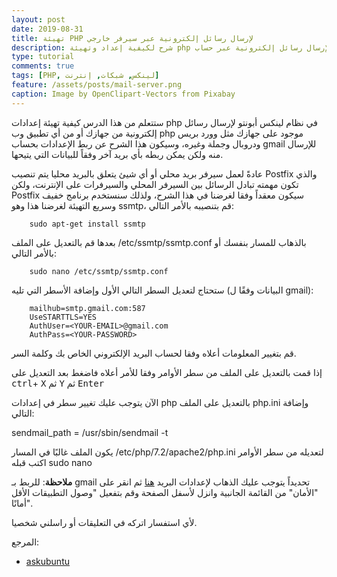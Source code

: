 ```yaml
---
layout: post
date: 2019-08-31
title: تهيئة PHP لإرسال رسائل إلكترونية عبر سيرفر خارجي
description: شرح لكيفية إعداد وتهيئة php لإرسال رسائل إلكترونية عبر حساب gmail وماشابهه
type: tutorial
comments: true
tags: [PHP, لينكس, شبكات, إنترنت]
feature: /assets/posts/mail-server.png
caption: Image by OpenClipart-Vectors from Pixabay 
---
```


ستتعلم من هذا الدرس كيفية تهيئة إعدادات php في نظام لينكس أبونتو لإرسال رسائل إلكترونية من جهازك أو من أي تطبيق وب php موجود على جهازك مثل وورد بريس ودروبال وجملة وغيره، وسيكون هذا الشرح عن ربط الإعدادات بحساب gmail للإرسال منه ولكن يمكن ربطه بأي بريد آخر وفقاً للبيانات التي يتيحها.

عادةً لعمل سيرفر بريد محلي أو أي شيئ يتعلق بالبريد محليا يتم تنصيب Postfix والذي تكون مهمته تبادل الرسائل بين السيرفر المحلي والسيرفرات على الإنترنت، ولكن Postfix سيكون معقداً وفقا لغرضنا في هذا الشرح، ولذلك سنستخدم برنامج خفيف وسريع التهيئة لغرضنا هذا وهو ssmtp، قم بتنصيبه بالأمر التالي:

		sudo apt-get install ssmtp

بعدها قم بالتعديل على الملف /etc/ssmtp/ssmtp.conf بالذهاب للمسار بنفسك أو بالأمر التالي:

		sudo nano /etc/ssmtp/ssmtp.conf

ستحتاج لتعديل السطر التالي الأول وإضافة الأسطر التي تليه (البيانات وفقًا ل gmail):


		mailhub=smtp.gmail.com:587
		UseSTARTTLS=YES
		AuthUser=<YOUR-EMAIL>@gmail.com
		AuthPass=<YOUR-PASSWORD>

قم بتغيير المعلومات أعلاه وفقا لحساب البريد الإلكتروني الخاص بك وكلمة السر.

إذا قمت بالتعديل على الملف من سطر الأوامر وفقا للأمر أعلاه فاضغط بعد التعديل على 
<kbd>ctrl</kbd>+ <kbd>X</kbd>
ثم <kbd>Y</kbd> ثم <kbd>Enter</kbd>

الآن يتوجب عليك تغيير سطر في إعدادات  php بالتعديل على الملف php.ini وإضافة التالي:

sendmail_path = /usr/sbin/sendmail -t

يكون الملف غالبًا في المسار /etc/php/7.2/apache2/php.ini لتعديله من سطر الأوامر اكتب قبله sudo nano

**ملاحظة**: للربط بـ gmail تحديداً يتوجب عليك الذهاب لإعدادات البريد [هنا](https://myaccount.google.com) ثم انقر على "الأمان" من القائمة الجانبية وانزل ﻷسفل الصفحة وقم بتفعيل "وصول التطبيقات الأقل أمانًا".


ﻷي استفسار اتركه في التعليقات أو راسلني شخصيا.

المرجع: 

* [askubuntu](https://askubuntu.com/questions/47609/how-to-have-my-php-send-mail) 
